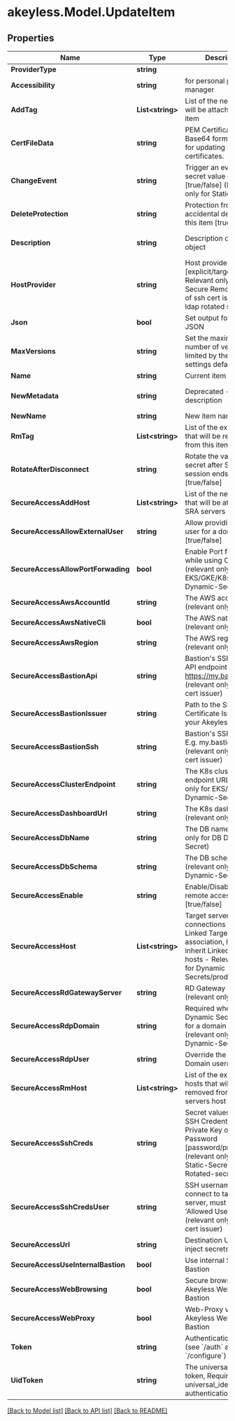 # akeyless.Model.UpdateItem

## Properties

Name | Type | Description | Notes
------------ | ------------- | ------------- | -------------
**ProviderType** | **string** |  | [optional] 
**Accessibility** | **string** | for personal password manager | [optional] [default to "regular"]
**AddTag** | **List&lt;string&gt;** | List of the new tags that will be attached to this item | [optional] 
**CertFileData** | **string** | PEM Certificate in a Base64 format. Used for updating RSA keys&#39; certificates. | [optional] 
**ChangeEvent** | **string** | Trigger an event when a secret value changed [true/false] (Relevant only for Static Secret) | [optional] 
**DeleteProtection** | **string** | Protection from accidental deletion of this item [true/false] | [optional] 
**Description** | **string** | Description of the object | [optional] [default to "default_metadata"]
**HostProvider** | **string** | Host provider type [explicit/target], Relevant only for Secure Remote Access of ssh cert issuer and ldap rotated secret | [optional] [default to "explicit"]
**Json** | **bool** | Set output format to JSON | [optional] [default to false]
**MaxVersions** | **string** | Set the maximum number of versions, limited by the account settings defaults. | [optional] 
**Name** | **string** | Current item name | 
**NewMetadata** | **string** | Deprecated - use description | [optional] [default to "default_metadata"]
**NewName** | **string** | New item name | [optional] 
**RmTag** | **List&lt;string&gt;** | List of the existent tags that will be removed from this item | [optional] 
**RotateAfterDisconnect** | **string** | Rotate the value of the secret after SRA session ends [true/false] | [optional] [default to "false"]
**SecureAccessAddHost** | **List&lt;string&gt;** | List of the new hosts that will be attached to SRA servers host | [optional] 
**SecureAccessAllowExternalUser** | **string** | Allow providing external user for a domain users [true/false] | [optional] 
**SecureAccessAllowPortForwading** | **bool** | Enable Port forwarding while using CLI access (relevant only for EKS/GKE/K8s Dynamic-Secret) | [optional] 
**SecureAccessAwsAccountId** | **string** | The AWS account id (relevant only for aws) | [optional] 
**SecureAccessAwsNativeCli** | **bool** | The AWS native cli (relevant only for aws) | [optional] 
**SecureAccessAwsRegion** | **string** | The AWS region (relevant only for aws) | [optional] 
**SecureAccessBastionApi** | **string** | Bastion&#39;s SSH control API endpoint. E.g. https://my.bastion:9900 (relevant only for ssh cert issuer) | [optional] 
**SecureAccessBastionIssuer** | **string** | Path to the SSH Certificate Issuer for your Akeyless Bastion | [optional] 
**SecureAccessBastionSsh** | **string** | Bastion&#39;s SSH server. E.g. my.bastion:22 (relevant only for ssh cert issuer) | [optional] 
**SecureAccessClusterEndpoint** | **string** | The K8s cluster endpoint URL (relevant only for EKS/GKE/K8s Dynamic-Secret) | [optional] 
**SecureAccessDashboardUrl** | **string** | The K8s dashboard url (relevant only for k8s) | [optional] 
**SecureAccessDbName** | **string** | The DB name (relevant only for DB Dynamic-Secret) | [optional] 
**SecureAccessDbSchema** | **string** | The DB schema (relevant only for DB Dynamic-Secret) | [optional] 
**SecureAccessEnable** | **string** | Enable/Disable secure remote access [true/false] | [optional] 
**SecureAccessHost** | **List&lt;string&gt;** | Target servers for connections (In case of Linked Target association, host(s) will inherit Linked Target hosts - Relevant only for Dynamic Secrets/producers) | [optional] 
**SecureAccessRdGatewayServer** | **string** | RD Gateway server (relevant only for rdp) | [optional] 
**SecureAccessRdpDomain** | **string** | Required when the Dynamic Secret is used for a domain user (relevant only for RDP Dynamic-Secret) | [optional] 
**SecureAccessRdpUser** | **string** | Override the RDP Domain username | [optional] 
**SecureAccessRmHost** | **List&lt;string&gt;** | List of the existent hosts that will be removed from SRA servers host | [optional] 
**SecureAccessSshCreds** | **string** | Secret values contains SSH Credentials, either Private Key or Password [password/private-key] (relevant only for Static-Secret or Rotated-secret) | [optional] 
**SecureAccessSshCredsUser** | **string** | SSH username to connect to target server, must be in &#39;Allowed Users&#39; list (relevant only for ssh cert issuer) | [optional] 
**SecureAccessUrl** | **string** | Destination URL to inject secrets | [optional] 
**SecureAccessUseInternalBastion** | **bool** | Use internal SSH Bastion | [optional] 
**SecureAccessWebBrowsing** | **bool** | Secure browser via Akeyless Web Access Bastion | [optional] [default to false]
**SecureAccessWebProxy** | **bool** | Web-Proxy via Akeyless Web Access Bastion | [optional] [default to false]
**Token** | **string** | Authentication token (see &#x60;/auth&#x60; and &#x60;/configure&#x60;) | [optional] 
**UidToken** | **string** | The universal identity token, Required only for universal_identity authentication | [optional] 

[[Back to Model list]](../README.md#documentation-for-models) [[Back to API list]](../README.md#documentation-for-api-endpoints) [[Back to README]](../README.md)

